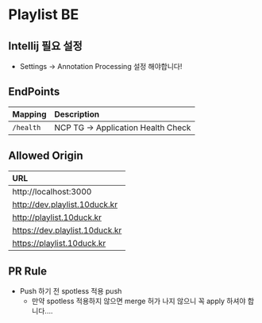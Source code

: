# Playlist BE

## Intellij 필요 설정
-  Settings → Annotation Processing 설정 해야합니다!


## EndPoints

|Mapping| Description                       |  
|:---|:----------------------------------|
|`/health` | NCP TG → Application Health Check |


## Allowed Origin
| URL                          |
|:-----------------------------|
| http://localhost:3000        |
| http://dev.playlist.10duck.kr|
| http://playlist.10duck.kr    |
| https://dev.playlist.10duck.kr|
| https://playlist.10duck.kr   |

## PR Rule
- Push 하기 전 spotless 적용 push
  - 만약 spotless 적용하지 않으면 merge 허가 나지 않으니 꼭 apply 하셔야 합니다....
